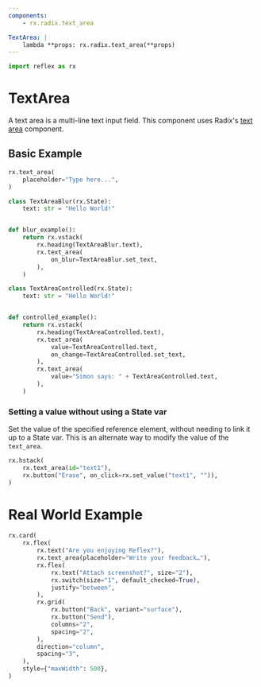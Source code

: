 ```yaml
---
components:
    - rx.radix.text_area

TextArea: |
    lambda **props: rx.radix.text_area(**props)
---
```


```python exec
import reflex as rx
```

# TextArea

A text area is a multi-line text input field. This component uses Radix's [text area](https://radix-ui.com/primitives/docs/components/text-area) component.

## Basic Example

```python demo
rx.text_area(
    placeholder="Type here...",
)
```

```python demo exec
class TextAreaBlur(rx.State):
    text: str = "Hello World!"


def blur_example():
    return rx.vstack(
        rx.heading(TextAreaBlur.text),
        rx.text_area(
            on_blur=TextAreaBlur.set_text,
        ),
    )
```

```python demo exec
class TextAreaControlled(rx.State):
    text: str = "Hello World!"


def controlled_example():
    return rx.vstack(
        rx.heading(TextAreaControlled.text),
        rx.text_area(
            value=TextAreaControlled.text,
            on_change=TextAreaControlled.set_text,
        ),
        rx.text_area(
            value="Simon says: " + TextAreaControlled.text,
        ),
    )
```

### Setting a value without using a State var

Set the value of the specified reference element, without needing to link it up to a State var. This is an alternate way to modify the value of the `text_area`.

```python demo
rx.hstack(
    rx.text_area(id="text1"),
    rx.button("Erase", on_click=rx.set_value("text1", "")),
)
```


# Real World Example

```python demo
rx.card(
    rx.flex(
        rx.text("Are you enjoying Reflex?"),
        rx.text_area(placeholder="Write your feedback…"),
        rx.flex(
            rx.text("Attach screenshot?", size="2"),
            rx.switch(size="1", default_checked=True),
            justify="between",
        ),
        rx.grid(
            rx.button("Back", variant="surface"),
            rx.button("Send"),
            columns="2",
            spacing="2",
        ),
        direction="column",
        spacing="3",
    ),
    style={"maxWidth": 500},
)
```
